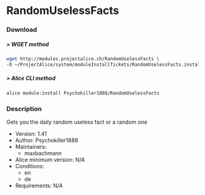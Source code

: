 # RandomUselessFacts

### Download

##### > WGET method
```bash
wget http://modules.projectalice.ch/RandomUselessFacts \
-O ~/ProjectAlice/system/moduleInstallTickets/RandomUselessFacts.install
```

##### > Alice CLI method
```bash
alice module:install Psychokiller1888/RandomUselessFacts
```

### Description
Gets you the daily random useless fact or a random one

- Version: 1.41
- Author: Psychokiller1888
- Maintainers:
  - maxbachmann
- Alice minimum version: N/A
- Conditions:
  - en
  - de
- Requirements: N/A
